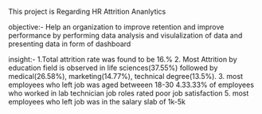 This project is Regarding HR Attrition Ananlytics

objective:- Help an organization to improve retention and improve performance by performing data analysis and visulalization of data and presenting data in form of dashboard

insight:-
1.Total attrition rate was found to be 16.% 
2. Most Attrition by education field is observed in life sciences(37.55%) followed by medical(26.58%), marketing(14.77%), technical degree(13.5%).
3. most employees who left job was aged betweeen 18-30
4.33.33% of  employees who worked in lab technician job roles rated poor job satisfaction 
5. most employees who left job was in the salary slab of 1k-5k
